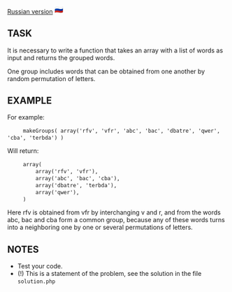 [Russian version](README.md)
<img src="../../ru.png" alt="rus" width="20"/>

## TASK
It is necessary to write a function that takes an array with a list of words as input
and returns the grouped words.

One group includes words that can be obtained from one another
by random permutation of letters.

## EXAMPLE
For example:
```
     makeGroups( array('rfv', 'vfr', 'abc', 'bac', 'dbatre', 'qwer', 'cba', 'terbda') )
```
Will return:
```
     array(
         array('rfv', 'vfr'),
         array('abc', 'bac', 'cba'),
         array('dbatre', 'terbda'),
         array('qwer'),
     )
```
Here rfv is obtained from vfr by interchanging v and r, and from the words abc,
bac and cba form a common group,
because any of these words turns into a neighboring one by one
or several permutations of letters.


## NOTES
* Test your code.
* (!) This is a statement of the problem, see the solution in the file ``solution.php``